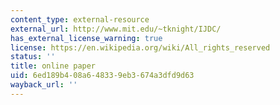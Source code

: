 ```yaml
---
content_type: external-resource
external_url: http://www.mit.edu/~tknight/IJDC/
has_external_license_warning: true
license: https://en.wikipedia.org/wiki/All_rights_reserved
status: ''
title: online paper
uid: 6ed189b4-08a6-4833-9eb3-674a3dfd9d63
wayback_url: ''
---
```

